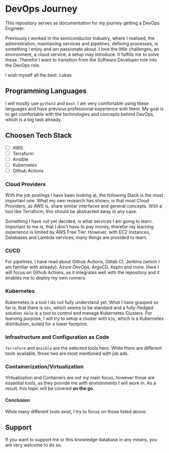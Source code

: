 # DevOps Journey

This repository serves as documentation for my journey getting a DevOps Engineer.

Previously I worked in the semiconductor Industry, where I realised, the administration, maintaining services and pipelines, defining processes, is something I enjoy and am passionate about. I love the little challenges, an environment, a cloud service, a setup may introduce. It fulfills me to solve these. Therefor I want to transition from the Software Developer role into the DevOps role. 

I wish myself all the best.
Lukas

## Programming Languages

I will mostly use `python3` and `bash`. I am very comfortable using these languages and have previous professional experience with them. My goal is to get comfortable with the technologies and concepts behind DevOps, which is a big task already.

## Choosen Tech Stack

- [ ] AWS
- [ ] Terraform
- [ ] Ansible
- [ ] Kubernetes
- [ ] Github Actions

### Cloud Providers
With the job postings I have been looking at, the following Stack is the most important one. What my own research has shown, is that most Cloud Providers, as AWS is, share similar interfaces and general concepts. With a tool like Terraform, this should be abstracted away in any case. 

Something I have not yet decided, is what services I am going to learn. Important to me is, that I don't have to pay money, therefor my learning experience is limited by AWS Free Tier. However, with EC2 Instances, Databases and Lambda services, many things are provided to learn.

### CI/CD
For pipelines, I have read about Github Actions, Gitlab CI, Jenkins (which I am familiar with already), Azure DevOps, ArgoCD, Keptn and more. Here I will focus on Github Actions, as it integrates well with the repository and it enables me to deploy my own runners. 

### Kubernetes
Kubernetes is a tool I do not fully understand yet. What I have grasped so far is, that there is `k8s`, which seems to be standard and a fully-fledged solution. `Helm` is a tool to control and manage Kubernetes Clusters. For learning purpose, I will try to setup a cluster with `k3s`, which is a Kubernetes distribution, suited for a lower footprint. 

### Infrastructure and Configuration as Code
`Terraform` and `Ansible` are the selected tools here. While there are different tools available, those two are most mentioned with job ads. 

### Containerization/Virtualization

Virtualization and Containers are not my main focus, however those are essential tools, as they provide me with environments I will work in. As a result, this topic will be covered __on the go__.

#### Conclusion

While many different tools exist, I try to focus on those listed above.

## Support 

If you want to support me or this knowledge database in any means, you are very welcome to do so. 

